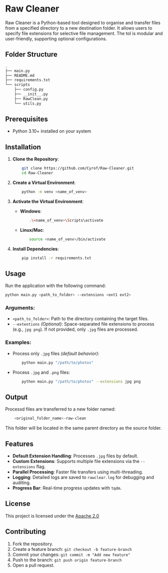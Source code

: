# Raw Cleaner 
Raw Cleaner is a Python-based tool designed to organise and transfer files from a specified directory to a new destination folder. It allows users to specify file extensions for selective file management. The tol is modular and user-friendly, supporting optional configurations.

## Folder Structure 
```bash 
.
├── main.py
├── README.md
├── requirements.txt
└── scripts
    ├── config.py
    ├── __init__.py
    ├── RawClean.py
    └── utils.py
```

## Prerequisites 
- Python 3.10+ installed on your system 

## Installation 
1. **Clone the Repository**: 
    ```bash 
        git clone https://github.com/Cyrof/Raw-Cleaner.git
        cd Raw-Cleaner 
    ```

2. **Create a Virtual Environment**: 
    ``` bash
        python -m venv <name_of_venv>
    ```

3. **Activate the Virtual Environment**: 
    - **Windows**: 
        ```bash
            .\<name_of_venv>\Scripts\activate
        ```
    - **Linux/Mac**:
        ```bash 
            source <name_of_venv>/bin/activate
        ```

4. **Install Dependencies**:
    ```bash 
        pip install -r requirements.txt
    ```

## Usage 
Run the application with the following command: 
```bash 
python main.py <path_to_folder> --extensions <ext1 ext2> 
```
### Arguments: 
- `<path_to_folder>`: Path to the directory containing the target files. 
- `--extentions` _(Optional)_: Space-separated file extensions to process (e.g., `jpg png`). If not provided, only `.jpg` files are processed.

### Examples:
- Process only `.jpg` files _(default behavior)_: 
    ```bash 
        python main.py "/path/to/photos"
    ```
- Process `.jpg` and `.png` files: 
    ```bash 
        python main.py "/path/to/photos" --extensions jpg png
    ```

## Output 
Processd files are transferred to a new folder named: 
```bash 
    <original_folder_name>-raw-clean
```
This folder will be located in the same parent directory as the source folder. 

## Features 
- **Default Extension Handling**: Processes `.jpg` files by default. 
- **Custom Extensions**: Supports multiple file extensions via the `--extensions` flag. 
- **Parallel Processing**: Faster file transfers using multi-threading. 
- **Logging**: Detailed logs are saved to `rawclear.log` for debugging and auditing. 
- **Progress Bar**: Real-time progress updates with `tqdm`. 

## License 
This project is licensed under the [Apache 2.0](https://github.com/Cyrof/Raw-Cleaner/blob/main/LICENSE)

## Contributing
1. Fork the repository. 
2. Create a feature branch: `git checkout -b feature-branch`
3. Commit your changes: `git commit -m "Add new feature"`
4. Push to the branch: `git push origin feature-branch` 
5. Open a pull request.